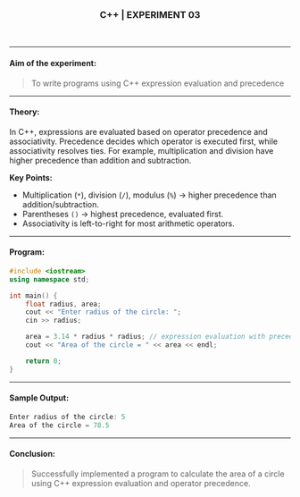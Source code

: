 <br>
<h3 align=center><b>C++ | EXPERIMENT 03</b></h3>
<br>

---

#### **Aim of the experiment:**
> To write programs using C++ expression evaluation and precedence

---

#### **Theory:**
In C++, expressions are evaluated based on operator precedence and associativity. Precedence decides which operator is executed first, while associativity resolves ties. For example, multiplication and division have higher precedence than addition and subtraction.

**Key Points:**
- Multiplication (`*`), division (`/`), modulus (`%`) → higher precedence than addition/subtraction.
- Parentheses `()` → highest precedence, evaluated first.  
- Associativity is left-to-right for most arithmetic operators.  

---

#### **Program:**
```cpp
#include <iostream>
using namespace std;

int main() {
    float radius, area;
    cout << "Enter radius of the circle: ";
    cin >> radius;

    area = 3.14 * radius * radius; // expression evaluation with precedence
    cout << "Area of the circle = " << area << endl;

    return 0;
}
```

---

#### **Sample Output:**
```cpp
Enter radius of the circle: 5
Area of the circle = 78.5
```

---

#### **Conclusion:**
> Successfully implemented a program to calculate the area of a circle using C++ expression evaluation and operator precedence.